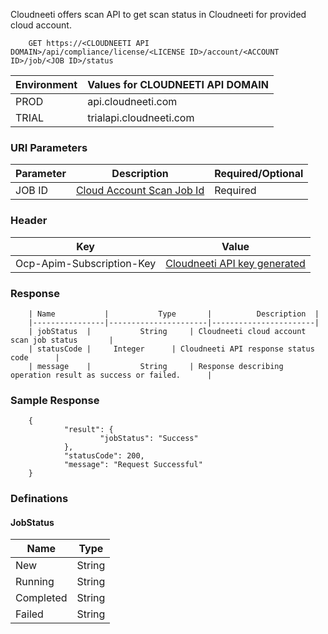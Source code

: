 Cloudneeti offers scan API to get scan status in Cloudneeti for provided cloud account.

        GET https://<CLOUDNEETI API DOMAIN>/api/compliance/license/<LICENSE ID>/account/<ACCOUNT ID>/job/<JOB ID>/status


| Environment	| Values for CLOUDNEETI API DOMAIN |
|---------------|--------------------------------------|
| PROD 	        |   api.cloudneeti.com                 |
| TRIAL 	| trialapi.cloudneeti.com              |


### URI Parameters 

| Parameter           |           Description                                |           Required/Optional  |
|-----------|----------------------------------------------------------------|----------------------------|
| JOB ID     |          [Cloud Account Scan Job Id](#account-id)              | Required|


### Header

| Key	        | Value                                |
|---------------|--------------------------------------|
| Ocp-Apim-Subscription-Key 	| [Cloudneeti API key generated](../../administratorGuide/configureCloudneetiAPIAccess/)             |


### Response

        | Name           |           Type       |          Description  |
        |----------------|----------------------|-----------------------|
        | jobStatus	 |           String     | Cloudneeti cloud account scan job status       |
        | statusCode |     Integer      | Cloudneeti API response status code      |
        | message	 |           String     | Response describing operation result as success or failed.      |


<!-- ### Examples

#### Sample Request

        GET https://api.cloudneeti.com/api/compliance/jobId/7b227c87-2fb2-4fe4-bbab-c7318de12f5e/scanStatus -->


### Sample Response

        {
                "result": {
                        "jobStatus": "Success"
                },
                "statusCode": 200,
                "message": "Request Successful"
        }

### Definations

#### JobStatus
| Name           |           Type       |
|----------------|----------------------|
| New    	     |      String          |
| Running	     |      String          |
| Completed      |      String          |
| Failed         |      String          |